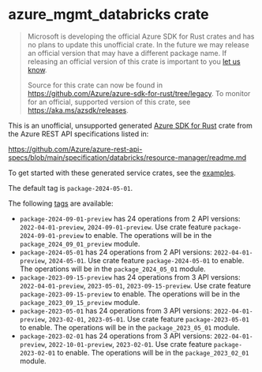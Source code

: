 # azure_mgmt_databricks crate

> Microsoft is developing the official Azure SDK for Rust crates and has no plans to update this unofficial crate.
> In the future we may release an official version that may have a different package name.
> If releasing an official version of this crate is important to you [let us know](https://github.com/Azure/azure-sdk-for-rust/issues/new/choose).
>
> Source for this crate can now be found in <https://github.com/Azure/azure-sdk-for-rust/tree/legacy>.
> To monitor for an official, supported version of this crate, see <https://aka.ms/azsdk/releases>.

This is an unofficial, unsupported generated [Azure SDK for Rust](https://github.com/Azure/azure-sdk-for-rust/tree/legacy) crate from the Azure REST API specifications listed in:

https://github.com/Azure/azure-rest-api-specs/blob/main/specification/databricks/resource-manager/readme.md

To get started with these generated service crates, see the [examples](https://github.com/Azure/azure-sdk-for-rust/blob/legacy/services/README.md#examples).

The default tag is `package-2024-05-01`.

The following [tags](https://github.com/Azure/azure-sdk-for-rust/blob/legacy/services/tags.md) are available:

- `package-2024-09-01-preview` has 24 operations from 2 API versions: `2022-04-01-preview`, `2024-09-01-preview`. Use crate feature `package-2024-09-01-preview` to enable. The operations will be in the `package_2024_09_01_preview` module.
- `package-2024-05-01` has 24 operations from 2 API versions: `2022-04-01-preview`, `2024-05-01`. Use crate feature `package-2024-05-01` to enable. The operations will be in the `package_2024_05_01` module.
- `package-2023-09-15-preview` has 24 operations from 3 API versions: `2022-04-01-preview`, `2023-05-01`, `2023-09-15-preview`. Use crate feature `package-2023-09-15-preview` to enable. The operations will be in the `package_2023_09_15_preview` module.
- `package-2023-05-01` has 24 operations from 3 API versions: `2022-04-01-preview`, `2023-02-01`, `2023-05-01`. Use crate feature `package-2023-05-01` to enable. The operations will be in the `package_2023_05_01` module.
- `package-2023-02-01` has 24 operations from 3 API versions: `2022-04-01-preview`, `2022-10-01-preview`, `2023-02-01`. Use crate feature `package-2023-02-01` to enable. The operations will be in the `package_2023_02_01` module.
